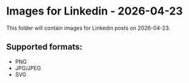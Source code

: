 # Images for Linkedin - 2026-04-23

This folder will contain images for Linkedin posts on 2026-04-23.

## Supported formats:
- PNG
- JPG/JPEG
- SVG
